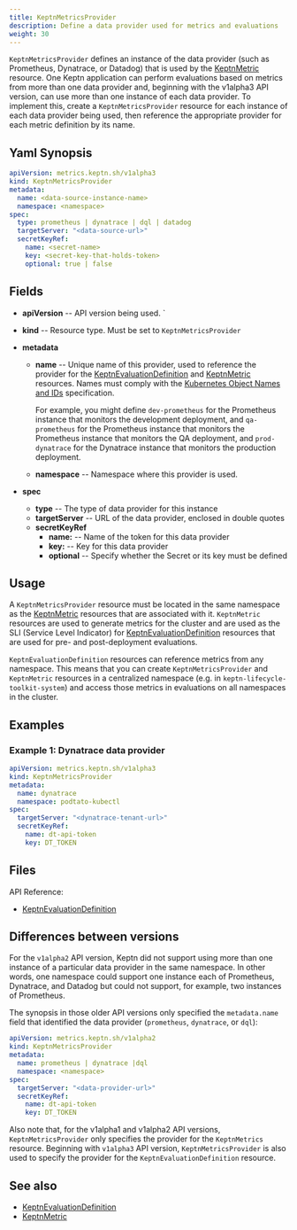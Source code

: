 ```yaml
---
title: KeptnMetricsProvider
description: Define a data provider used for metrics and evaluations
weight: 30
---
```



`KeptnMetricsProvider` defines an instance of the data provider
(such as Prometheus, Dynatrace, or Datadog)
that is used by the [KeptnMetric](metric.md) resource.
One Keptn application can perform evaluations based on metrics
from more than one data provider
and, beginning with the v1alpha3 API version,
can use more than one instance of each data provider.
To implement this, create a `KeptnMetricsProvider` resource
for each instance of each data provider being used,
then reference the appropriate provider
for each metric definition by its name.

## Yaml Synopsis

```yaml
apiVersion: metrics.keptn.sh/v1alpha3
kind: KeptnMetricsProvider
metadata:
  name: <data-source-instance-name>
  namespace: <namespace>
spec:
  type: prometheus | dynatrace | dql | datadog
  targetServer: "<data-source-url>"
  secretKeyRef:
    name: <secret-name>
    key: <secret-key-that-holds-token>
    optional: true | false
```

## Fields

* **apiVersion** -- API version being used.
`
* **kind** -- Resource type.
   Must be set to `KeptnMetricsProvider`

* **metadata**
  * **name** -- Unique name of this provider,
    used to reference the provider for the
    [KeptnEvaluationDefinition](evaluationdefinition.md)
    and [KeptnMetric](metric.md) resources.
    Names must comply with the
    [Kubernetes Object Names and IDs](https://kubernetes.io/docs/concepts/overview/working-with-objects/names/#dns-subdomain-names)
    specification.

    For example, you might define `dev-prometheus`
    for the Prometheus instance that monitors the development deployment,
    and `qa-prometheus` for the Prometheus instance
    that monitors the Prometheus instance that monitors the QA deployment,
    and `prod-dynatrace` for the Dynatrace instance
    that monitors the production deployment.

  * **namespace** -- Namespace where this provider is used.

* **spec**

  * **type** -- The type of data provider for this instance
  * **targetServer** -- URL of the data provider, enclosed in double quotes
  * **secretKeyRef**
    * **name:** -- Name of the token for this data provider
    * **key:** -- Key for this data provider
    * **optional** -- Specify whether the Secret or its key must be defined

## Usage

A `KeptnMetricsProvider` resource must be located
in the same namespace as the
[KeptnMetric](metric.md)
resources that are associated with it.
`KeptnMetric` resources are used to generate metrics for the cluster
and are used as the SLI (Service Level Indicator) for
[KeptnEvaluationDefinition](evaluationdefinition.md)
resources that are used for pre- and post-deployment evaluations.

`KeptnEvaluationDefinition` resources can reference metrics
from any namespace.
This means that you can create `KeptnMetricsProvider`
and `KeptnMetric` resources
in a centralized namespace (e.g. in `keptn-lifecycle-toolkit-system`)
and access those metrics in evaluations
on all namespaces in the cluster.

## Examples

### Example 1: Dynatrace data provider

```yaml
apiVersion: metrics.keptn.sh/v1alpha3
kind: KeptnMetricsProvider
metadata:
  name: dynatrace
  namespace: podtato-kubectl
spec:
  targetServer: "<dynatrace-tenant-url>"
  secretKeyRef:
    name: dt-api-token
    key: DT_TOKEN
```

## Files

API Reference:

* [KeptnEvaluationDefinition](../crd-ref/lifecycle/v1alpha3/_index.md#keptnevaluationdefinition)

## Differences between versions

For the `v1alpha2` API version,
Keptn did not support
using more than one instance of a particular data provider
in the same namespace.
In other words, one namespace could support one instance each
of Prometheus, Dynatrace, and Datadog
but could not support, for example, two instances of Prometheus.

The synopsis in those older API versions
only specified the `metadata.name` field
that identified the data provider (`prometheus`, `dynatrace`, or `dql`):

```yaml
apiVersion: metrics.keptn.sh/v1alpha2
kind: KeptnMetricsProvider
metadata:
  name: prometheus | dynatrace |dql
  namespace: <namespace>
spec:
  targetServer: "<data-provider-url>"
  secretKeyRef:
    name: dt-api-token
    key: DT_TOKEN
```

Also note that, for the v1alpha1 and v1alpha2 API versions,
`KeptnMetricsProvider` only specifies the provider
for the `KeptnMetrics` resource.
Beginning with `v1alpha3` API version,
`KeptnMetricsProvider` is also used to specify the provider
for the `KeptnEvaluationDefinition` resource.

## See also

* [KeptnEvaluationDefinition](evaluationdefinition.md)
* [KeptnMetric](metric.md)
